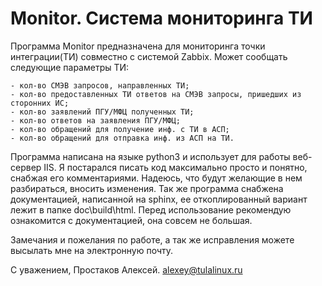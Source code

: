 ﻿Monitor. Система мониторинга ТИ 
===============================
Программа Monitor предназначена для мониторинга точки интеграции(ТИ) совместно с системой Zabbix. Может сообщать следующие параметры ТИ:

    - кол-во СМЭВ запросов, направленных ТИ;
    - кол-во предоставленных ТИ ответов на СМЭВ запросы, пришедших из сторонних ИС;
    - кол-во заявлений ПГУ/МФЦ полученных ТИ;
    - кол-во ответов на заявления ПГУ/МФЦ;
	- кол-во обращений для получение инф. с ТИ в АСП;
	- кол-во обращений для отправка инф. из АСП на ТИ.

Программа написана на языке python3 и использует для работы веб-сервер IIS. Я постарался писать код максимально просто и понятно, снабжая его комментариями. 
Надеюсь, что будут желающие в нем разбираться, вносить изменения. Так же программа снабжена документацией, написанной на sphinx, ее откоплированный вариант лежит в папке doc\build\html\.
Перед использование рекомендую ознакомится с документацией, она совсем не большая.

Замечания и пожелания по работе, а так же исправления можете высылать мне на электронную почту.

С уважением, Простаков Алексей.
alexey@tulalinux.ru

 

